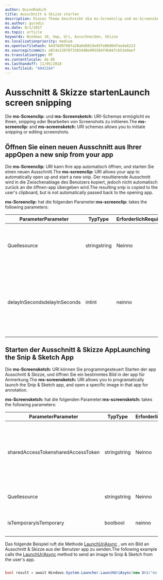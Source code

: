 ```yaml
---
author: QuinnRadich
title: Ausschnitt & Skizze starten
description: Dieses Thema beschreibt die ms-Screenclip und ms-Screensketch URI-Schemas. Ihre app kann diese URI-Schemas zum Starten der app Ausschnitt & Skizze oder einen neuen Ausschnitt Öffnen verwenden.
ms.author: quradic
ms.date: 8/1/2017
ms.topic: article
keywords: Windows 10, Uwp, Uri, Ausschneiden, Skizze
ms.localizationpriority: medium
ms.openlocfilehash: 64df8d9768fa20a6d6819e93fe06904feede6223
ms.sourcegitcommit: e814a13978f33654d8e995584f4b047cb53e0aef
ms.translationtype: MT
ms.contentlocale: de-DE
ms.lasthandoff: 11/05/2018
ms.locfileid: "6042164"
---
```

# <a name="launch-screen-snipping"></a><span data-ttu-id="e9c56-105">Ausschnitt & Skizze starten</span><span class="sxs-lookup"><span data-stu-id="e9c56-105">Launch screen snipping</span></span>

<span data-ttu-id="e9c56-106">Die **ms-Screenclip:** und **ms-Screensketch:** URI-Schemas ermöglicht es Ihnen, snipping oder Bearbeiten von Screenshots zu initiieren.</span><span class="sxs-lookup"><span data-stu-id="e9c56-106">The **ms-screenclip:** and **ms-screensketch:** URI schemes allows you to initiate snipping or editing screenshots.</span></span>

## <a name="open-a-new-snip-from-your-app"></a><span data-ttu-id="e9c56-107">Öffnen Sie einen neuen Ausschnitt aus Ihrer app</span><span class="sxs-lookup"><span data-stu-id="e9c56-107">Open a new snip from your app</span></span>

<span data-ttu-id="e9c56-108">Die **ms-Screenclip:** URI kann Ihre app automatisch öffnen, und starten Sie einen neuen Ausschnitt.</span><span class="sxs-lookup"><span data-stu-id="e9c56-108">The **ms-screenclip:** URI allows your app to automatically open up and start a new snip.</span></span> <span data-ttu-id="e9c56-109">Der resultierende Ausschnitt wird in die Zwischenablage des Benutzers kopiert, jedoch nicht automatisch zurück an die öffnen-app übergeben wird.</span><span class="sxs-lookup"><span data-stu-id="e9c56-109">The resulting snip is copied to the user's clipboard, but is not automatically passed back to the opening app.</span></span>

<span data-ttu-id="e9c56-110">**ms-Screenclip:** hat die folgenden Parameter:</span><span class="sxs-lookup"><span data-stu-id="e9c56-110">**ms-screenclip:** takes the following parameters:</span></span>

| <span data-ttu-id="e9c56-111">Parameter</span><span class="sxs-lookup"><span data-stu-id="e9c56-111">Parameter</span></span> | <span data-ttu-id="e9c56-112">Typ</span><span class="sxs-lookup"><span data-stu-id="e9c56-112">Type</span></span> | <span data-ttu-id="e9c56-113">Erforderlich</span><span class="sxs-lookup"><span data-stu-id="e9c56-113">Required</span></span> | <span data-ttu-id="e9c56-114">Beschreibung</span><span class="sxs-lookup"><span data-stu-id="e9c56-114">Description</span></span> |
| --- | --- | --- | --- |
| <span data-ttu-id="e9c56-115">Quelle</span><span class="sxs-lookup"><span data-stu-id="e9c56-115">source</span></span> | <span data-ttu-id="e9c56-116">string</span><span class="sxs-lookup"><span data-stu-id="e9c56-116">string</span></span> | <span data-ttu-id="e9c56-117">Nein</span><span class="sxs-lookup"><span data-stu-id="e9c56-117">no</span></span> | <span data-ttu-id="e9c56-118">Eine formfreie Zeichenfolge, die Quelle anzugeben, die den URI gestartet.</span><span class="sxs-lookup"><span data-stu-id="e9c56-118">A freeform string to indicate the source that launched the URI.</span></span> |
| <span data-ttu-id="e9c56-119">delayInSeconds</span><span class="sxs-lookup"><span data-stu-id="e9c56-119">delayInSeconds</span></span> | <span data-ttu-id="e9c56-120">int</span><span class="sxs-lookup"><span data-stu-id="e9c56-120">int</span></span> | <span data-ttu-id="e9c56-121">nein</span><span class="sxs-lookup"><span data-stu-id="e9c56-121">no</span></span> | <span data-ttu-id="e9c56-122">Eine ganze Zahl von 1 bis zu 30.</span><span class="sxs-lookup"><span data-stu-id="e9c56-122">An integer value, from 1 to 30.</span></span> <span data-ttu-id="e9c56-123">Gibt die Verzögerung in vollständige Sekunden zwischen der URI-Aufruf und wann snipping beginnt.</span><span class="sxs-lookup"><span data-stu-id="e9c56-123">Specifies the delay, in full seconds, between the URI call and when snipping begins.</span></span> |

## <a name="launching-the-snip--sketch-app"></a><span data-ttu-id="e9c56-124">Starten der Ausschnitt & Skizze App</span><span class="sxs-lookup"><span data-stu-id="e9c56-124">Launching the Snip & Sketch App</span></span>

<span data-ttu-id="e9c56-125">Die **ms-Screensketch:** URI können Sie programmgesteuert Starten der app Ausschnitt & Skizze, und öffnen Sie ein bestimmtes Bild in der app für Anmerkung.</span><span class="sxs-lookup"><span data-stu-id="e9c56-125">The **ms-screensketch:** URI allows you to programatically launch the Snip & Sketch app, and open a specific image in that app for annotation.</span></span>

<span data-ttu-id="e9c56-126">**ms-Screensketch:** hat die folgenden Parameter:</span><span class="sxs-lookup"><span data-stu-id="e9c56-126">**ms-screensketch:** takes the following parameters:</span></span>

| <span data-ttu-id="e9c56-127">Parameter</span><span class="sxs-lookup"><span data-stu-id="e9c56-127">Parameter</span></span> | <span data-ttu-id="e9c56-128">Typ</span><span class="sxs-lookup"><span data-stu-id="e9c56-128">Type</span></span> | <span data-ttu-id="e9c56-129">Erforderlich</span><span class="sxs-lookup"><span data-stu-id="e9c56-129">Required</span></span> | <span data-ttu-id="e9c56-130">Beschreibung</span><span class="sxs-lookup"><span data-stu-id="e9c56-130">Description</span></span> |
| --- | --- | --- | --- |
| <span data-ttu-id="e9c56-131">sharedAccessToken</span><span class="sxs-lookup"><span data-stu-id="e9c56-131">sharedAccessToken</span></span> | <span data-ttu-id="e9c56-132">string</span><span class="sxs-lookup"><span data-stu-id="e9c56-132">string</span></span> | <span data-ttu-id="e9c56-133">Nein</span><span class="sxs-lookup"><span data-stu-id="e9c56-133">no</span></span> | <span data-ttu-id="e9c56-134">Ein Token, identifizieren die Datei in der app Ausschnitt & Skizze geöffnet.</span><span class="sxs-lookup"><span data-stu-id="e9c56-134">A token identifying the file to open in the Snip & Sketch app.</span></span> <span data-ttu-id="e9c56-135">Aus [SharedStorageAccessManager.AddFile](https://docs.microsoft.com/uwp/api/windows.applicationmodel.datatransfer.sharedstorageaccessmanager.addfile)abgerufen werden.</span><span class="sxs-lookup"><span data-stu-id="e9c56-135">Retrieved from [SharedStorageAccessManager.AddFile](https://docs.microsoft.com/uwp/api/windows.applicationmodel.datatransfer.sharedstorageaccessmanager.addfile).</span></span> <span data-ttu-id="e9c56-136">Wenn dieser Parameter ausgelassen wird, wird die app ohne Öffnen der Datei gestartet werden.</span><span class="sxs-lookup"><span data-stu-id="e9c56-136">If this parameter is omitted, the app will be launched without a file open.</span></span> |
| <span data-ttu-id="e9c56-137">Quelle</span><span class="sxs-lookup"><span data-stu-id="e9c56-137">source</span></span> | <span data-ttu-id="e9c56-138">string</span><span class="sxs-lookup"><span data-stu-id="e9c56-138">string</span></span> | <span data-ttu-id="e9c56-139">Nein</span><span class="sxs-lookup"><span data-stu-id="e9c56-139">no</span></span> | <span data-ttu-id="e9c56-140">Eine formfreie Zeichenfolge, die Quelle anzugeben, die den URI gestartet.</span><span class="sxs-lookup"><span data-stu-id="e9c56-140">A freeform string to indicate the source that launched the URI.</span></span> |
| <span data-ttu-id="e9c56-141">isTemporary</span><span class="sxs-lookup"><span data-stu-id="e9c56-141">isTemporary</span></span> | <span data-ttu-id="e9c56-142">bool</span><span class="sxs-lookup"><span data-stu-id="e9c56-142">bool</span></span> | <span data-ttu-id="e9c56-143">nein</span><span class="sxs-lookup"><span data-stu-id="e9c56-143">no</span></span> | <span data-ttu-id="e9c56-144">Wenn Satz auf "true", Bildschirmskizzen versucht, die Datei zu löschen, nachdem sie geöffnet.</span><span class="sxs-lookup"><span data-stu-id="e9c56-144">If set to True, Screen Sketch will try to delete the file after opening it.</span></span> |

<span data-ttu-id="e9c56-145">Das folgende Beispiel ruft die Methode [LaunchUriAsync](https://docs.microsoft.com/uwp/api/Windows.System.Launcher#Windows_System_Launcher_LaunchUriAsync_Windows_Foundation_Uri_) , um ein Bild an Ausschnitt & Skizze aus der Benutzer app zu senden.</span><span class="sxs-lookup"><span data-stu-id="e9c56-145">The following example calls the [LaunchUriAsync](https://docs.microsoft.com/uwp/api/Windows.System.Launcher#Windows_System_Launcher_LaunchUriAsync_Windows_Foundation_Uri_) method to send an image to Snip & Sketch from the user's app.</span></span>

```csharp

bool result = await Windows.System.Launcher.LaunchUriAsync(new Uri("ms-screensketch:edit?source=MyApp&isTemporary=false&sharedAccessToken=2C37ADDA-B054-40B5-8B38-11CED1E1A2D"));

```